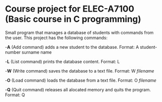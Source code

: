 # Course project for ELEC-A7100 (Basic course in C programming)
Small program that manages a database of students with commands from the user.
This project has the following commands:

-**A** (Add command) adds a new student to the database. Format: A student-number surname name

-**L** (List command) prints the database content. Format: L

-**W** (Write command) saves the database to a text file. Format: W _filename_

-**O** (Load command) loads the database from a text file. Format: O _filename_

-**Q** (Quit command) releases all alocated memory and quits the program. Format: Q
